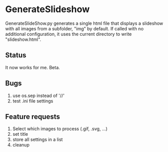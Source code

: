 # GenerateSlideshow
GenerateSlideShow.py generates a single html file that displays a slideshow with all images from a subfolder, "img" by default. If called with no additional configuration, it uses the current directory to write "slideshow.html". 

## Status
It now works for me. Beta.

## Bugs

1. use os.sep instead of '//'
2. test .ini file settings

## Feature requests

1. Select which images to process (.gif, .svg, ...)
2. set title
3. store all settings in a list
4. cleanup

